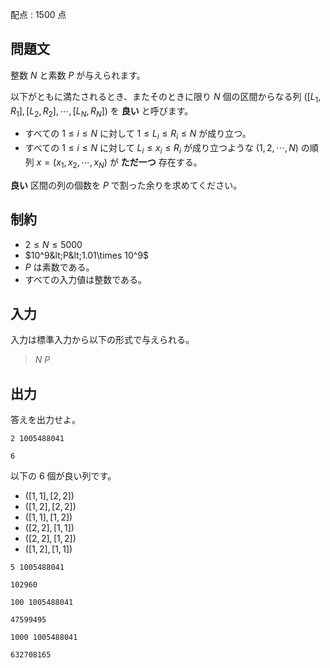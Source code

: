 配点 : $1500$ 点

## 問題文

整数 $N$ と素数 $P$ が与えられます。

以下がともに満たされるとき、またそのときに限り $N$ 個の区間からなる列 $([L_1,R_1] ,[L_2,R_2], \cdots, [L_N,R_N])$ を **良い** と呼びます。

- すべての $1\le i\le N$ に対して $1\le L_i\le R_i\le N$ が成り立つ。
- すべての $1\le i\le N$ に対して $L_i\le x_i\le R_i$ が成り立つような $(1,2,\cdots,N)$ の順列 $x=(x_1,x_2,\cdots,x_N)$ が **ただ一つ** 存在する。

**良い** 区間の列の個数を $P$ で割った余りを求めてください。

## 制約

- $2 \leq N \leq 5000$
- $10^9&lt;P&lt;1.01\times 10^9$
- $P$ は素数である。
- すべての入力値は整数である。

## 入力

入力は標準入力から以下の形式で与えられる。

> $N$ $P$

## 出力

答えを出力せよ。

```input1
2 1005488041
```

```output1
6
```

以下の $6$ 個が良い列です。

- $([1,1],[2,2])$
- $([1,2],[2,2])$
- $([1,1],[1,2])$
- $([2,2],[1,1])$
- $([2,2],[1,2])$
- $([1,2],[1,1])$

```input2
5 1005488041
```

```output2
102960
```

```input3
100 1005488041
```

```output3
47599495
```

```input4
1000 1005488041
```

```output4
632708165
```